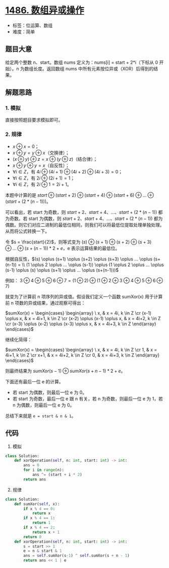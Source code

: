 # [1486. 数组异或操作](https://leetcode.cn/problems/xor-operation-in-an-array/)

- 标签：位运算、数组
- 难度：简单

## 题目大意

给定两个整数 n、start。数组 nums 定义为：nums[i] = start + 2*i（下标从 0 开始）。n 为数组长度。返回数组 nums 中所有元素按位异或（XOR）后得到的结果。

## 解题思路

### 1. 模拟

直接按照题目要求模拟即可。

### 2. 规律

- $x \oplus x = 0$；
- $x \oplus y = y \oplus x$（交换律）；
- $(x \oplus y) \oplus z = x \oplus (y \oplus z)$（结合律）；
- $x \oplus y \oplus y = x$（自反性）；
- $\forall i \in Z$，有 $4i \oplus (4i+1) \oplus (4i+2) \oplus (4i+3) = 0$；
- $\forall i \in Z$，有 $2i \oplus (2i+1) = 1$；
- $\forall i \in Z$，有 $2i \oplus 1 = 2i+1$。

本题中计算的是 $start \oplus (start + 2) \oplus (start + 4) \oplus (start + 6) \oplus … \oplus (start+(2*(n-1)))$。

可以看出，若 start 为奇数，则 $start+2、start+4、…、start+(2*(n-1))$ 都为奇数。若 start 为偶数，则 $start+2、start+4、…、start+(2*(n-1))$ 都为偶数。则它们对应二进制的最低位相同，则我们可以将最低位提取处理单独处理。从而将公式转换一下。

令 $s = \frac{start}{2}$，则等式变为 $(s) \oplus (s+1) \oplus (s+2) \oplus (s+3) \oplus … \oplus (s+(n-1)) * 2 + e$，e 表示运算结果的最低位。

根据自反性，$(s) \oplus (s+1) \oplus (s+2) \oplus (s+3) \oplus … \oplus (s+(n-1)) = \\ (1 \oplus 2 \oplus … \oplus (s-1)) \oplus (1 \oplus 2 \oplus … \oplus (s-1) \oplus (s) \oplus (s+1) \oplus … \oplus (s+(n-1)))$

例如： $3 \oplus 4 \oplus 5 \oplus 6 \oplus 7 = (1 \oplus 2) \oplus (1 \oplus 2 \oplus 3 \oplus 4 \oplus 5 \oplus 6 \oplus7)$

就变为了计算前 n 项序列的异或值。假设我们定义一个函数 sumXor(x) 用于计算前 n 项数的异或结果，通过观察可得出：

$sumXor(x) = \begin{cases} \begin{array} \ x, & x = 4i, k \in Z \cr (x-1) \oplus x, & x = 4i+1, k \in Z \cr (x-2) \oplus (x-1) \oplus x, & x = 4i+2, k \in Z \cr (x-3) \oplus (x-2) \oplus (x-3) \oplus x, & x = 4i+3, k \in Z \end{array} \end{cases}$

继续化简得：

$sumXor(x) = \begin{cases} \begin{array} \ x, & x = 4i, k \in Z \cr 1, & x = 4i+1, k \in Z \cr x+1, & x = 4i+2, k \in Z \cr 0, & x = 4i+3, k \in Z \end{array} \end{cases}$

则最终结果为 $sumXor(s-1) \oplus sumXor(s+n-1) * 2 + e$。

下面还有最后一位 e 的计算。

- 若 start 为偶数，则最后一位 e 为 0。
- 若 start 为奇数，最后一位 e 跟 n 有关，若 n 为奇数，则最后一位 e 为 1，若 n 为偶数，则最后一位 e 为 0。

总结下来就是 `e = start & n & 1`。

## 代码

1. 模拟

```Python
class Solution:
    def xorOperation(self, n: int, start: int) -> int:
        ans = 0
        for i in range(n):
            ans ^= (start + i * 2)
        return ans
```

2. 规律

```Python
class Solution:
    def sumXor(self, x):
        if x % 4 == 0:
            return x
        if x % 4 == 1:
            return 1
        if x % 4 == 2:
            return x + 1
        return 0
    def xorOperation(self, n: int, start: int) -> int:
        s = start >> 1
        e = n & start & 1
        ans = self.sumXor(s-1) ^ self.sumXor(s + n - 1)
        return ans << 1 | e
```

